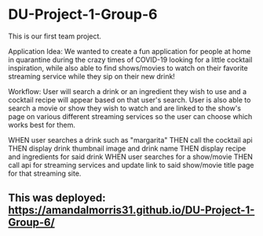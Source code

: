 # DU-Project-1-Group-6

This is our first team project.

Application Idea: We wanted to create a fun application for people at home in quarantine during the crazy times of COVID-19 looking for a little cocktail inspiration, while also able to find shows/movies to watch on their favorite streaming service while they sip on their new drink! 

Workflow: User will search a drink or an ingredient they wish to use and a cocktail recipe will appear based on that user's search. User is also able to search a movie or show they wish to watch and are linked to the show's page on various different streaming services so the user can choose which works best for them. 

WHEN user searches a drink such as "margarita"
THEN call the cocktail api 
THEN display drink thumbnail image and drink name
THEN display recipe and ingredients for said drink
WHEN user searches for a show/movie
THEN call api for streaming services and update link to said show/movie title page for that streaming site. 


This was deployed: https://amandalmorris31.github.io/DU-Project-1-Group-6/
-
